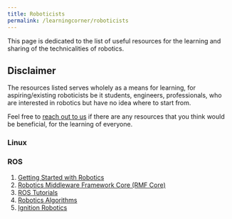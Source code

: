 ```yaml
---
title: Roboticists
permalink: /learningcorner/roboticists
---
```

This page is dedicated to the list of useful resources for the learning and sharing of the technicalities of robotics.

## Disclaimer
The resources listed serves wholely as a means for learning, for aspiring/existing roboticists be it students, engineers, professionals, who are interested in robotics but have no idea where to start from.

Feel free to [reach out to us](/contact-us/) if there are any resources that you think would be beneficial, for the learning of everyone.

### Linux


### ROS
1. [Getting Started with Robotics](https://github.com/kiloreux/awesome-robotics)
2. [Robotics Middleware Framework Core (RMF Core)](https://github.com/osrf/rmf_core)
3. [ROS Tutorials](https://github.com/methylDragon/ros-tutorials)
4. [Robotics Algorithms](https://github.com/AtsushiSakai/PythonRobotics#what-is-this)
5. [Ignition Robotics](https://app.ignitionrobotics.org/dashboard)